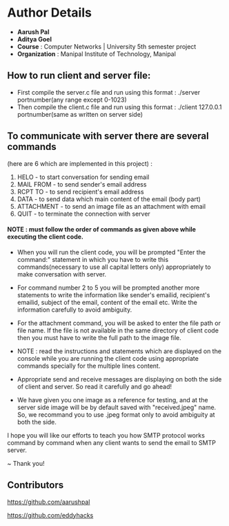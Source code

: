 # Author Details

- **Aarush Pal**
- **Aditya Goel**
- **Course** : Computer Networks | University 5th semester project
- **Organization** : Manipal Institute of Technology, Manipal

## How to run client and server file:

- First compile the server.c file and run using this format : ./server portnumber(any range except 0-1023)
- Then compile the client.c file and run using this format : ./client 127.0.0.1 portnumber(same as written on server side)

## To communicate with server there are several commands

(here are 6 which are implemented in this project) :

1. HELO - to start conversation for sending email
2. MAIL FROM - to send sender's email address
3. RCPT TO - to send recipient's email address
4. DATA - to send data which main content of the email (body part)
5. ATTACHMENT - to send an image file as an attachment with email
6. QUIT - to terminate the connection with server

#### NOTE : must follow the order of commands as given above while executing the client code.

- When you will run the client code, you will be prompted "Enter the command:" statement in which you have to write this commands(necessary to use all capital letters only) appropriately to make conversation with server.

- For command number 2 to 5 you will be prompted another more statements to write the information like sender's emailid, recipient's emailid, subject of the email, content of the email etc. Write the information carefully to avoid ambiguity.

- For the attachment command, you will be asked to enter the file path or file name. If the file is not available in the same directory of client code then you must have to write the full path to the image file.

- NOTE : read the instructions and statements which are displayed on the console while you are running the client code using appropriate commands specially for the multiple lines content.

- Appropriate send and receive messages are displaying on both the side of client and server. So read it carefully and go ahead!

- We have given you one image as a reference for testing, and at the server side image will be by default saved with "received.jpeg" name. So, we recommand you to use .jpeg format only to avoid ambiguity at both the side.

I hope you will like our efforts to teach you how SMTP protocol works command by command when any client wants to send the email to SMTP server.

~ Thank you!

## Contributors

https://github.com/aarushpal

https://github.com/eddyhacks
